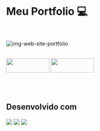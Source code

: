 # Meu Portfolio 💻

<br>

![img-web-site-portfólio](https://user-images.githubusercontent.com/100080203/222204141-33432736-eb0c-4137-b1c3-59c403795212.png)
<br><br>

<div><a href="https://www.behance.net/gallery/163125511/Meu-Portfolio" target="_blank"><img align="center" height="38" width="116" src="https://img.shields.io/badge/Acesse-7B0913?style=for-the-badge&logo=behance&logoColor=white" /></a> 
<a href="http://victorhugo.tech/" target="_blank"><img align="center" height="38" width="116" src="https://img.shields.io/website-up-down-red-red/http/monip.org.svg" /></a></div>
<br>

<br>
<div><br>
<h2>
  Desenvolvido com
</h2>
  <img align="center" src="https://img.shields.io/badge/JavaScript-F7DF1E?style=for-the-badge&logo=javascript&logoColor=black">
  <img align="center" src="https://img.shields.io/badge/HTML-E34E26?style=for-the-badge&logo=html5&logoColor=white" />
  <img align="center" src="https://img.shields.io/badge/Sass-CC6699?style=for-the-badge&logo=sass&logoColor=white" />
</div><br>
